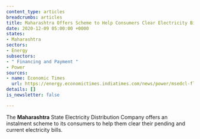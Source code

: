 ```yaml
---
content_type: articles
breadcrumbs: articles
title: Maharashtra Offers Scheme to Help Consumers Clear Electricity Bills
date: 2020-12-09 05:00:00 +0000
states:
- Maharashtra
sectors:
- Energy
subsectors:
- " Financing and Payment "
- Power
sources:
- name: Economic Times
  url: https://energy.economictimes.indiatimes.com/news/power/msedcl-floats-instalment-scheme-for-consumers-to-clear-power-dues/79566054
details: []
is_newsletter: false

---
```

The **Maharashtra** State Electricity Distribution Company offers an instalment scheme to its consumers to help them clear their pending and current electricity bills.
